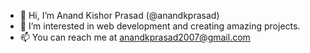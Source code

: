 - 👋 Hi, I’m Anand Kishor Prasad (@anandkprasad)
- 👀 I’m interested in web development and creating amazing projects.
- 📫 You can reach me at anandkprasad2007@gmail.com

<!---
anandkprasad/anandkprasad is a ✨ special ✨ repository because its `README.md` (this file) appears on your GitHub profile.
You can click the Preview link to take a look at your changes.
--->
